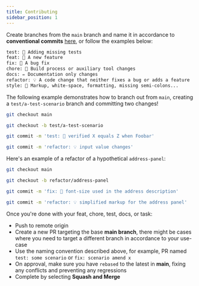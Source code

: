 ```yaml
---
title: Contributing
sidebar_position: 1
---
```


Create branches from the `main` branch and name it in accordance to **conventional commits** [here](https://www.conventionalcommits.org/en/v1.0.0/), or follow the examples below:

```txt
test: 💍 Adding missing tests
feat: 🎸 A new feature
fix: 🐛 A bug fix
chore: 🤖 Build process or auxiliary tool changes
docs: ✏️ Documentation only changes
refactor: 💡 A code change that neither fixes a bug or adds a feature
style: 💄 Markup, white-space, formatting, missing semi-colons...
```


The following example demonstrates how to branch out from `main`, creating a `test/a-test-scenario` branch and committing two changes!

```sh
git checkout main

git checkout -b test/a-test-scenario

git commit -m 'test: 💍 verified X equals Z when Foobar'

git commit -m 'refactor: 💡 input value changes'
```

Here's an example of a refactor of a hypothetical `address-panel`:

```sh
git checkout main

git checkout -b refactor/address-panel

git commit -m 'fix: 🐛 font-size used in the address description'

git commit -m 'refactor: 💡 simplified markup for the address panel'
```

Once you're done with your feat, chore, test, docs, or task:

- Push to remote origin
- Create a new PR targeting the base **main branch**, there might be cases where you need to target a different branch in accordance to your use-case
- Use the naming convention described above, for example, PR named `test: some scenario` or `fix: scenario amend x`
- On approval, make sure you have `rebased` to the latest in **main**, fixing any conflicts and preventing any regressions
- Complete by selecting **Squash and Merge**
